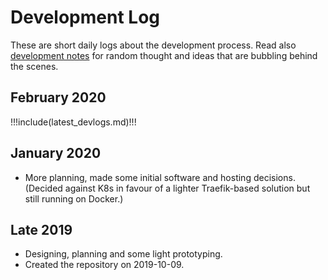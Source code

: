 # Development Log

These are short daily logs about the development process. Read also [development notes](./notes.md) for random thought and ideas that are bubbling behind the scenes.

## February 2020

!!!include(latest_devlogs.md)!!!

## January 2020

- More planning, made some initial software and hosting decisions. (Decided against K8s in favour of a lighter Traefik-based solution but still running on Docker.)

## Late 2019

- Designing, planning and some light prototyping.
- Created the repository on 2019-10-09.
